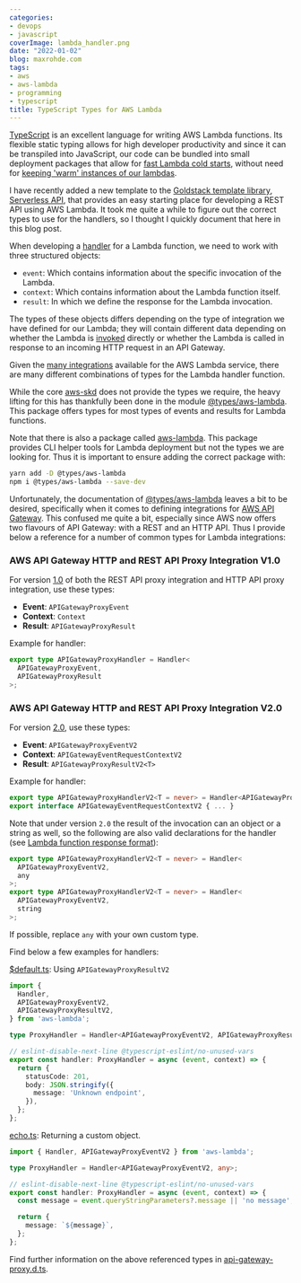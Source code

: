 ```yaml
---
categories:
- devops
- javascript
coverImage: lambda_handler.png
date: "2022-01-02"
blog: maxrohde.com
tags:
- aws
- aws-lambda
- programming
- typescript
title: TypeScript Types for AWS Lambda
---
```


[TypeScript](https://www.typescriptlang.org/) is an excellent language for writing AWS Lambda functions. Its flexible static typing allows for high developer productivity and since it can be transpiled into JavaScript, our code can be bundled into small deployment packages that allow for [fast Lambda cold starts](https://mikhail.io/serverless/coldstarts/aws/languages/), without need for [keeping 'warm' instances of our lambdas](https://dev.to/shivangchauhan7/how-to-prevent-lambda-cold-starts-using-serverless-framework-m44).

I have recently added a new template to the [Goldstack template library](https://goldstack.party/), [Serverless API](https://goldstack.party/templates/lambda-api), that provides an easy starting place for developing a REST API using AWS Lambda. It took me quite a while to figure out the correct types to use for the handlers, so I thought I quickly document that here in this blog post.

When developing a [handler](https://dev.to/paulswail/async-initialisation-of-a-lambda-handler-2bc) for a Lambda function, we need to work with three structured objects:

- `event`: Which contains information about the specific invocation of the Lambda.
- `context`: Which contains information about the Lambda function itself.
- `result`: In which we define the response for the Lambda invocation.

The types of these objects differs depending on the type of integration we have defined for our Lambda; they will contain different data depending on whether the Lambda is [invoked](https://docs.aws.amazon.com/AWSJavaScriptSDK/latest/AWS/Lambda.html#invoke-property) directly or whether the Lambda is called in response to an incoming HTTP request in an API Gateway.

Given the [many integrations](https://docs.aws.amazon.com/lambda/latest/dg/lambda-services.html) available for the AWS Lambda service, there are many different combinations of types for the Lambda handler function.

While the core [aws-skd](https://aws.amazon.com/sdk-for-javascript/) does not provide the types we require, the heavy lifting for this has thankfully been done in the module [@types/aws-lambda](https://www.npmjs.com/package/@types/aws-lambda). This package offers types for most types of events and results for Lambda functions.

Note that there is also a package called [aws-lambda](https://www.npmjs.com/package/aws-lambda). This package provides CLI helper tools for Lambda deployment but not the types we are looking for. Thus it is important to ensure adding the correct package with:

```sh
yarn add -D @types/aws-lambda
npm i @types/aws-lambda --save-dev
```

Unfortunately, the documentation of [@types/aws-lambda](https://github.com/DefinitelyTyped/DefinitelyTyped/tree/master/types/aws-lambda) leaves a bit to be desired, specifically when it comes to defining integrations for [AWS API Gateway](https://aws.amazon.com/api-gateway/). This confused me quite a bit, especially since AWS now offers two flavours of API Gateway: with a REST and an HTTP API. Thus I provide below a reference for a number of common types for Lambda integrations:

### AWS API Gateway HTTP and REST API Proxy Integration V1.0

For version [1.0](https://docs.aws.amazon.com/apigateway/latest/developerguide/http-api-develop-integrations-lambda.html) of both the REST API proxy integration and HTTP API proxy integration, use these types:

- **Event**: `APIGatewayProxyEvent`
- **Context**: `Context`
- **Result**: `APIGatewayProxyResult`

Example for handler:

```typescript
export type APIGatewayProxyHandler = Handler<
  APIGatewayProxyEvent,
  APIGatewayProxyResult
>;
```

### AWS API Gateway HTTP and REST API Proxy Integration V2.0

For version [2.0](https://docs.aws.amazon.com/apigateway/latest/developerguide/http-api-develop-integrations-lambda.html), use these types:

- **Event**: `APIGatewayProxyEventV2`
- **Context**: `APIGatewayEventRequestContextV2`
- **Result**: `APIGatewayProxyResultV2<T>`

Example for handler:

```typescript
export type APIGatewayProxyHandlerV2<T = never> = Handler<APIGatewayProxyEventV2, APIGatewayProxyResultV2<T>>;
export interface APIGatewayEventRequestContextV2 { ... }
```

Note that under version `2.0` the result of the invocation can an object or a string as well, so the following are also valid declarations for the handler (see [Lambda function response format](https://docs.aws.amazon.com/apigateway/latest/developerguide/http-api-develop-integrations-lambda.html#http-api-develop-integrations-lambda.response)):

```typescript
export type APIGatewayProxyHandlerV2<T = never> = Handler<
  APIGatewayProxyEventV2,
  any
>;
export type APIGatewayProxyHandlerV2<T = never> = Handler<
  APIGatewayProxyEventV2,
  string
>;
```

If possible, replace `any` with your own custom type.

Find below a few examples for handlers:

[$default.ts](https://github.com/goldstack/goldstack/blob/4919d448d5b399a130b86e41ea93676277249f71/workspaces/templates/packages/lambda-api/src/routes/%24default.ts): Using `APIGatewayProxyResultV2`

```typescript
import {
  Handler,
  APIGatewayProxyEventV2,
  APIGatewayProxyResultV2,
} from 'aws-lambda';

type ProxyHandler = Handler<APIGatewayProxyEventV2, APIGatewayProxyResultV2>;

// eslint-disable-next-line @typescript-eslint/no-unused-vars
export const handler: ProxyHandler = async (event, context) => {
  return {
    statusCode: 201,
    body: JSON.stringify({
      message: 'Unknown endpoint',
    }),
  };
};
```

[echo.ts](https://github.com/goldstack/goldstack/blob/d3fed3d57f82e56a9df9149de199d2b63d43139f/workspaces/templates/packages/lambda-api/src/routes/echo.ts): Returning a custom object.

```typescript
import { Handler, APIGatewayProxyEventV2 } from 'aws-lambda';

type ProxyHandler = Handler<APIGatewayProxyEventV2, any>;

// eslint-disable-next-line @typescript-eslint/no-unused-vars
export const handler: ProxyHandler = async (event, context) => {
  const message = event.queryStringParameters?.message || 'no message';

  return {
    message: `${message}`,
  };
};
```

Find further information on the above referenced types in [api-gateway-proxy.d.ts](https://github.com/DefinitelyTyped/DefinitelyTyped/blob/master/types/aws-lambda/trigger/api-gateway-proxy.d.ts).